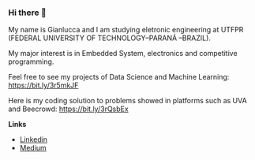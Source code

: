 ### Hi there 👋

My name is Gianlucca and I am studying eletronic engineering at UTFPR (FEDERAL UNIVERSITY OF TECHNOLOGY–PARANÁ –BRAZIL).

My major interest is in Embedded System, electronics and competitive programming.

Feel free to see my projects of Data Science and Machine Learning: https://bit.ly/3r5mkJF

Here is my coding solution to problems showed in platforms such as UVA and Beecrowd: https://bit.ly/3rQsbEx 

**Links**

- [Linkedin](https://www.linkedin.com/in/gianlucca-fiori-oliveira-5080bb204/)
- [Medium](https://gianlucca-oliveira123.medium.com/)


<!--
**Gianlucca123/Gianlucca123** is a ✨ _special_ ✨ repository because its `README.md` (this file) appears on your GitHub profile.

